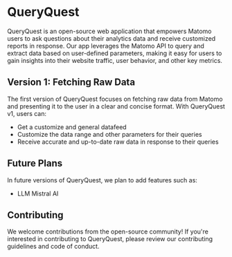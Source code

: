 # QueryQuest

QueryQuest is an open-source web application that empowers Matomo users to ask questions about their analytics data and receive customized reports in response. Our app leverages the Matomo API to query and extract data based on user-defined parameters, making it easy for users to gain insights into their website traffic, user behavior, and other key metrics.

## Version 1: Fetching Raw Data

The first version of QueryQuest focuses on fetching raw data from Matomo and presenting it to the user in a clear and concise format. With QueryQuest v1, users can:

* Get a customize and general datafeed
* Customize the data range and other parameters for their queries
* Receive accurate and up-to-date raw data in response to their queries

## Future Plans

In future versions of QueryQuest, we plan to add features such as:

* LLM Mistral AI

## Contributing

We welcome contributions from the open-source community! If you're interested in contributing to QueryQuest, please review our contributing guidelines and code of conduct.
